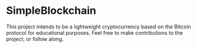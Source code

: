# SimpleBlockchain

This project intends to be a lightweight cryptocurrency based on the Bitcoin protocol for educational purposes. Feel free to make contributions to the project, or follow along.

